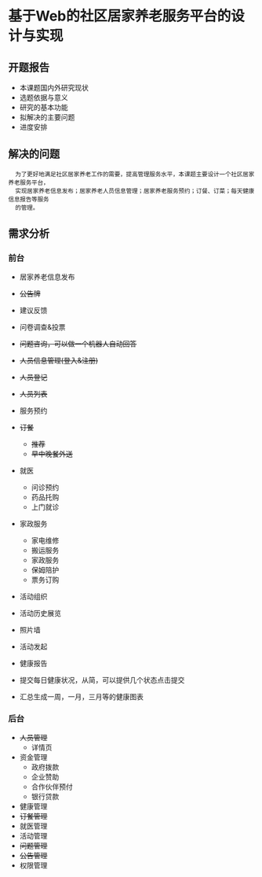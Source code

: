 基于Web的社区居家养老服务平台的设计与实现
=========================================

开题报告
--------
+ 本课题国内外研究现状
+ 选题依据与意义
+ 研究的基本功能
+ 拟解决的主要问题
+ 进度安排

解决的问题
----------
      为了更好地满足社区居家养老工作的需要，提高管理服务水平，本课题主要设计一个社区居家养老服务平台，
      实现居家养老信息发布；居家养老人员信息管理；居家养老服务预约；订餐、订菜；每天健康信息报告等服务
      的管理。

需求分析
--------
### 前台

+ 居家养老信息发布
 + <del>公告牌</del>
 + 建议反馈
 + 问卷调查&投票
 + <del>问题咨询，可以做一个机器人自动回答</del>

+ <del>人员信息管理(登入&注册)</del>
 + <del>人员登记</del>
 + <del>人员列表</del>

+ 服务预约
 + <del>订餐 </del>
     + <del>推荐</del>
     + <del>早中晚餐外送</del>
 + 就医
     + 问诊预约
     + 药品托购
     + 上门就诊
 + 家政服务
      + 家电维修
      + 搬运服务
      + 家政服务
      + 保姆陪护
      + 票务订购

+ 活动组织
 + 活动历史展览
 + 照片墙
 + 活动发起

+ 健康报告
 + 提交每日健康状况，从简，可以提供几个状态点击提交
 + 汇总生成一周，一月，三月等的健康图表

### 后台
+ <del>人员管理</del>
  + 详情页
+ 资金管理
  + 政府拨款
  + 企业赞助
  + 合作伙伴预付
  + 银行贷款
+ 健康管理
+ <del>订餐管理</del>
+ 就医管理
+ 活动管理
+ <del>问题管理</del>
+ <del>公告管理</del>
+ 权限管理